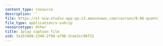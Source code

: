 ```yaml
---
content_type: resource
description: ''
file: https://ol-ocw-studio-app-qa.s3.amazonaws.com/courses/8-06-quantum-physics-iii-spring-2018/3a1b780823402f98a7983cee3cc96f21_papfq4sdC3w.srt
file_type: application/x-subrip
resourcetype: Other
title: 3play caption file
uid: 3a1b7808-2340-2f98-a798-3cee3cc96f21
---
```

